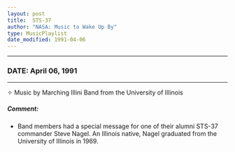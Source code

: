 ```yaml
---
layout: post
title:  STS-37
author: "NASA: Music to Wake Up By"
type: MusicPlaylist
date_modified: 1991-04-06
---
```


----
### DATE: April 06, 1991
----
✧ Music by Marching Illini Band from the University of Illinois

##### Comment:
* Band members had a special message for one of their alumni STS-37 commander Steve Nagel. An Illinois native, Nagel graduated from the University of Illinois in 1969.
